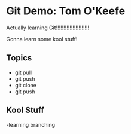 # Git Demo: Tom O'Keefe

Actually learning Git!!!!!!!!!!!!!!!!!!!!!!

Gonna learn some kool stuff!

## Topics
- git pull
- git push
- git clone
- git push


## Kool Stuff
-learning branching